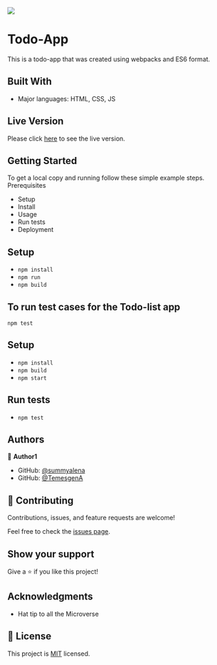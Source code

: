 ![](https://img.shields.io/badge/Microverse-blueviolet)

# Todo-App
This is a todo-app that was created using webpacks and ES6 format.


## Built With

- Major languages: HTML, CSS, JS

## Live Version 
Please click [here](https://summyalena.github.io/Todo-List-App/) to see the live version.

## Getting Started
To get a local copy and running follow these simple example steps.
Prerequisites
- Setup
- Install
- Usage
- Run tests
- Deployment

## Setup 
- `npm install`
- `npm run`
- `npm build`

## To run test cases for the Todo-list app
`npm test`

## Setup
- `npm install`
- `npm build`
- `npm start`

## Run tests 
- `npm test`

## Authors

👤 **Author1**

- GitHub: [@summyalena](https://github.com/summyalena)
- GitHub: [@TemesgenA](https://github.com/TemesgenA)
## 🤝 Contributing

Contributions, issues, and feature requests are welcome!

Feel free to check the [issues page](../../issues/).

## Show your support

Give a ⭐️ if you like this project!

## Acknowledgments

- Hat tip to all the Microverse 

## 📝 License

This project is [MIT](./MIT.md) licensed.


